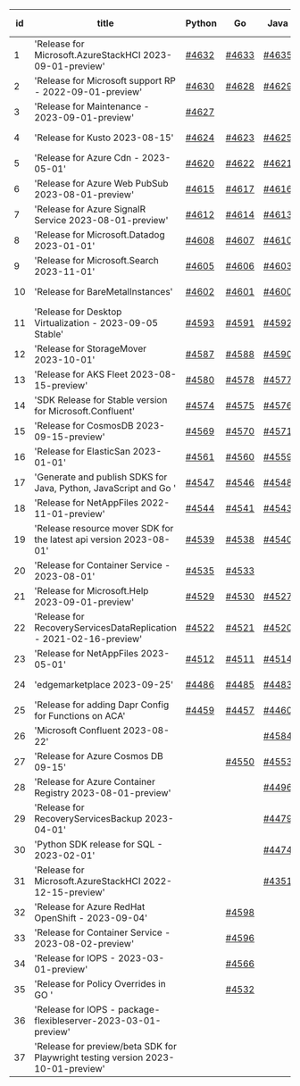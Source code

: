 | id | title | Python | Go | Java | Js | created date | target date | status |
| ------ | ------ | ------ | ------ | ------ | ------ | ------ | ------ | :-----: |
| 1 | 'Release for Microsoft.AzureStackHCI 2023-09-01-preview'  | [#4632](https://github.com/Azure/sdk-release-request/issues/4632)  | [#4633](https://github.com/Azure/sdk-release-request/issues/4633)  | [#4635](https://github.com/Azure/sdk-release-request/issues/4635)  | [#4634](https://github.com/Azure/sdk-release-request/issues/4634)  | 10-12 | 10-27 |  |
| 2 | 'Release for Microsoft support RP - 2022-09-01-preview'  | [#4630](https://github.com/Azure/sdk-release-request/issues/4630)  | [#4628](https://github.com/Azure/sdk-release-request/issues/4628)  | [#4629](https://github.com/Azure/sdk-release-request/issues/4629)  | [#4631](https://github.com/Azure/sdk-release-request/issues/4631)  | 10-12 | 10-27 |  |
| 3 | 'Release for Maintenance - 2023-09-01-preview'  | [#4627](https://github.com/Azure/sdk-release-request/issues/4627)  |  |  |  | 10-09 | 10-27 |  |
| 4 | 'Release for Kusto 2023-08-15'  | [#4624](https://github.com/Azure/sdk-release-request/issues/4624)  | [#4623](https://github.com/Azure/sdk-release-request/issues/4623)  | [#4625](https://github.com/Azure/sdk-release-request/issues/4625)  | [#4626](https://github.com/Azure/sdk-release-request/issues/4626)  | 10-09 | 10-27 |  |
| 5 | 'Release for Azure Cdn - 2023-05-01'  | [#4620](https://github.com/Azure/sdk-release-request/issues/4620)  | [#4622](https://github.com/Azure/sdk-release-request/issues/4622)  | [#4621](https://github.com/Azure/sdk-release-request/issues/4621)  | [#4619](https://github.com/Azure/sdk-release-request/issues/4619)  | 10-08 | 10-27 |  |
| 6 | 'Release for Azure Web PubSub 2023-08-01-preview'  | [#4615](https://github.com/Azure/sdk-release-request/issues/4615)  | [#4617](https://github.com/Azure/sdk-release-request/issues/4617)  | [#4616](https://github.com/Azure/sdk-release-request/issues/4616)  | [#4618](https://github.com/Azure/sdk-release-request/issues/4618)  | 10-07 | 10-27 |  |
| 7 | 'Release for Azure SignalR Service 2023-08-01-preview'  | [#4612](https://github.com/Azure/sdk-release-request/issues/4612)  | [#4614](https://github.com/Azure/sdk-release-request/issues/4614)  | [#4613](https://github.com/Azure/sdk-release-request/issues/4613)  | [#4611](https://github.com/Azure/sdk-release-request/issues/4611)  | 10-07 | 10-27 |  |
| 8 | 'Release for Microsoft.Datadog 2023-01-01'  | [#4608](https://github.com/Azure/sdk-release-request/issues/4608)  | [#4607](https://github.com/Azure/sdk-release-request/issues/4607)  | [#4610](https://github.com/Azure/sdk-release-request/issues/4610)  | [#4609](https://github.com/Azure/sdk-release-request/issues/4609)  | 10-06 | 10-27 |  |
| 9 | 'Release for Microsoft.Search 2023-11-01'  | [#4605](https://github.com/Azure/sdk-release-request/issues/4605)  | [#4606](https://github.com/Azure/sdk-release-request/issues/4606)  | [#4603](https://github.com/Azure/sdk-release-request/issues/4603)  | [#4604](https://github.com/Azure/sdk-release-request/issues/4604)  | 10-03 | 10-27 | Hold on by JS/ |
| 10 | 'Release for BareMetalInstances'  | [#4602](https://github.com/Azure/sdk-release-request/issues/4602)  | [#4601](https://github.com/Azure/sdk-release-request/issues/4601)  | [#4600](https://github.com/Azure/sdk-release-request/issues/4600)  | [#4599](https://github.com/Azure/sdk-release-request/issues/4599)  | 10-02 | 10-27 | Hold on by JS/ |
| 11 | 'Release for Desktop Virtualization - 2023-09-05 Stable'  | [#4593](https://github.com/Azure/sdk-release-request/issues/4593)  | [#4591](https://github.com/Azure/sdk-release-request/issues/4591)  | [#4592](https://github.com/Azure/sdk-release-request/issues/4592)  | [#4594](https://github.com/Azure/sdk-release-request/issues/4594)  | 09-28 | 10-27 |  |
| 12 | 'Release for StorageMover 2023-10-01'  | [#4587](https://github.com/Azure/sdk-release-request/issues/4587)  | [#4588](https://github.com/Azure/sdk-release-request/issues/4588)  | [#4590](https://github.com/Azure/sdk-release-request/issues/4590)  | [#4589](https://github.com/Azure/sdk-release-request/issues/4589)  | 09-28 | 10-27 |  |
| 13 | 'Release for AKS Fleet 2023-08-15-preview'  | [#4580](https://github.com/Azure/sdk-release-request/issues/4580)  | [#4578](https://github.com/Azure/sdk-release-request/issues/4578)  | [#4577](https://github.com/Azure/sdk-release-request/issues/4577)  | [#4579](https://github.com/Azure/sdk-release-request/issues/4579)  | 09-26 | 10-27 |  |
| 14 | 'SDK Release for Stable version for Microsoft.Confluent'  | [#4574](https://github.com/Azure/sdk-release-request/issues/4574)  | [#4575](https://github.com/Azure/sdk-release-request/issues/4575)  | [#4576](https://github.com/Azure/sdk-release-request/issues/4576)  |  | 09-26 | 10-27 | Hold on by Python/ |
| 15 | 'Release for CosmosDB 2023-09-15-preview'  | [#4569](https://github.com/Azure/sdk-release-request/issues/4569)  | [#4570](https://github.com/Azure/sdk-release-request/issues/4570)  | [#4571](https://github.com/Azure/sdk-release-request/issues/4571)  | [#4572](https://github.com/Azure/sdk-release-request/issues/4572)  | 09-26 | 10-27 | Hold on by JS/ |
| 16 | 'Release for ElasticSan 2023-01-01'  | [#4561](https://github.com/Azure/sdk-release-request/issues/4561)  | [#4560](https://github.com/Azure/sdk-release-request/issues/4560)  | [#4559](https://github.com/Azure/sdk-release-request/issues/4559)  | [#4558](https://github.com/Azure/sdk-release-request/issues/4558)  | 09-25 | 10-27 |  |
| 17 | 'Generate and publish SDKS for  Java, Python, JavaScript and Go '  | [#4547](https://github.com/Azure/sdk-release-request/issues/4547)  | [#4546](https://github.com/Azure/sdk-release-request/issues/4546)  | [#4548](https://github.com/Azure/sdk-release-request/issues/4548)  | [#4549](https://github.com/Azure/sdk-release-request/issues/4549)  | 09-22 | 10-27 |  |
| 18 | 'Release for NetAppFiles 2022-11-01-preview'  | [#4544](https://github.com/Azure/sdk-release-request/issues/4544)  | [#4541](https://github.com/Azure/sdk-release-request/issues/4541)  | [#4543](https://github.com/Azure/sdk-release-request/issues/4543)  | [#4542](https://github.com/Azure/sdk-release-request/issues/4542)  | 09-21 | 10-27 | Hold on by JS/ |
| 19 | 'Release resource mover SDK for the latest api version 2023-08-01'  | [#4539](https://github.com/Azure/sdk-release-request/issues/4539)  | [#4538](https://github.com/Azure/sdk-release-request/issues/4538)  | [#4540](https://github.com/Azure/sdk-release-request/issues/4540)  | [#4537](https://github.com/Azure/sdk-release-request/issues/4537)  | 09-21 | 10-27 |  |
| 20 | 'Release for Container Service - 2023-08-01'  | [#4535](https://github.com/Azure/sdk-release-request/issues/4535)  | [#4533](https://github.com/Azure/sdk-release-request/issues/4533)  |  | [#4534](https://github.com/Azure/sdk-release-request/issues/4534)  | 09-21 | 10-27 | Hold on by JS/ |
| 21 | 'Release for Microsoft.Help 2023-09-01-preview'  | [#4529](https://github.com/Azure/sdk-release-request/issues/4529)  | [#4530](https://github.com/Azure/sdk-release-request/issues/4530)  | [#4527](https://github.com/Azure/sdk-release-request/issues/4527)  | [#4528](https://github.com/Azure/sdk-release-request/issues/4528)  | 09-20 | 10-27 |  |
| 22 | 'Release for RecoveryServicesDataReplication - 2021-02-16-preview'  | [#4522](https://github.com/Azure/sdk-release-request/issues/4522)  | [#4521](https://github.com/Azure/sdk-release-request/issues/4521)  | [#4520](https://github.com/Azure/sdk-release-request/issues/4520)  | [#4519](https://github.com/Azure/sdk-release-request/issues/4519)  | 09-13 | 10-27 |  |
| 23 | 'Release for NetAppFiles 2023-05-01'  | [#4512](https://github.com/Azure/sdk-release-request/issues/4512)  | [#4511](https://github.com/Azure/sdk-release-request/issues/4511)  | [#4514](https://github.com/Azure/sdk-release-request/issues/4514)  | [#4513](https://github.com/Azure/sdk-release-request/issues/4513)  | 09-08 | 10-27 | Hold on by JS/ |
| 24 | 'edgemarketplace 2023-09-25'  | [#4486](https://github.com/Azure/sdk-release-request/issues/4486)  | [#4485](https://github.com/Azure/sdk-release-request/issues/4485)  | [#4483](https://github.com/Azure/sdk-release-request/issues/4483)  | [#4484](https://github.com/Azure/sdk-release-request/issues/4484)  | 08-31 | 09-22 | Hold on by JS/Java/Go/Python/ |
| 25 | 'Release for adding Dapr Config for Functions on ACA'  | [#4459](https://github.com/Azure/sdk-release-request/issues/4459)  | [#4457](https://github.com/Azure/sdk-release-request/issues/4457)  | [#4460](https://github.com/Azure/sdk-release-request/issues/4460)  | [#4458](https://github.com/Azure/sdk-release-request/issues/4458)  | 08-23 | 09-22 | Hold on by JS/Java/Go/Python/ |
| 26 | 'Microsoft Confluent 2023-08-22'  |  |  | [#4584](https://github.com/Azure/sdk-release-request/issues/4584)  |  | 09-27 | 10-27 |  |
| 27 | 'Release for Azure Cosmos DB 09-15'  |  | [#4550](https://github.com/Azure/sdk-release-request/issues/4550)  | [#4553](https://github.com/Azure/sdk-release-request/issues/4553)  | [#4552](https://github.com/Azure/sdk-release-request/issues/4552)  | 09-22 | 10-27 | Hold on by JS/ |
| 28 | 'Release for Azure Container Registry 2023-08-01-preview'  |  |  | [#4496](https://github.com/Azure/sdk-release-request/issues/4496)  |  | 09-05 |  |  |
| 29 | 'Release for RecoveryServicesBackup 2023-04-01'  |  |  | [#4479](https://github.com/Azure/sdk-release-request/issues/4479)  |  | 08-30 | 09-05 |  |
| 30 | 'Python SDK release for SQL - 2023-02-01'  |  |  | [#4474](https://github.com/Azure/sdk-release-request/issues/4474)  |  | 08-29 |  |  |
| 31 | 'Release for Microsoft.AzureStackHCI 2022-12-15-preview'  |  |  | [#4351](https://github.com/Azure/sdk-release-request/issues/4351)  | [#4352](https://github.com/Azure/sdk-release-request/issues/4352)  | 07-20 | 09-22 | Hold on by JS/Java/ |
| 32 | 'Release for Azure RedHat OpenShift - 2023-09-04'  |  | [#4598](https://github.com/Azure/sdk-release-request/issues/4598)  |  |  | 10-02 | 10-27 |  |
| 33 | 'Release for Container Service - 2023-08-02-preview'  |  | [#4596](https://github.com/Azure/sdk-release-request/issues/4596)  |  | [#4595](https://github.com/Azure/sdk-release-request/issues/4595)  | 09-29 | 10-27 |  |
| 34 | 'Release for IOPS  - 2023-03-01-preview'  |  | [#4566](https://github.com/Azure/sdk-release-request/issues/4566)  |  |  | 09-25 | 10-27 |  |
| 35 | 'Release for Policy Overrides in GO '  |  | [#4532](https://github.com/Azure/sdk-release-request/issues/4532)  |  |  | 09-20 | 10-27 |  |
| 36 | 'Release for IOPS  - package-flexibleserver-2023-03-01-preview'  |  |  |  | [#4568](https://github.com/Azure/sdk-release-request/issues/4568)  | 09-25 | 10-27 |  |
| 37 | 'Release for preview/beta SDK for Playwright testing version 2023-10-01-preview'  |  |  |  | [#4518](https://github.com/Azure/sdk-release-request/issues/4518)  | 09-13 | 10-27 |  |
